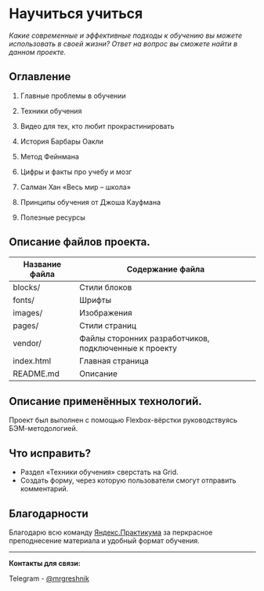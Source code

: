 # Научиться учиться

*Какие современные и эффективные подходы к обучению вы можете использовать в
своей жизни? Ответ на вопрос вы сможете найти в данном проекте.*

## Оглавление

1.  Главные проблемы в обучении

2.  Техники обучения

3.  Видео для тех, кто любит прокрастинировать

4.  История Барбары Оакли

5.  Метод Фейнмана

6.  Цифры и факты про учебу и мозг

7.  Салман Хан «Весь мир – школа»

8.  Принципы обучения от Джоша Кауфмана

9.  Полезные ресурсы

## Описание файлов проекта.

| **Название файла** | **Содержание файла**                                  |
|--------------------|-------------------------------------------------------|
| blocks/            | Стили блоков                                          |
| fonts/             | Шрифты                                                |
| images/            | Изображения                                           |
| pages/             | Стили страниц                                         |
| vendor/            | Файлы сторонних разработчиков, подключенные к проекту |
| index.html         | Главная страница                                      |
| README.md          | Описание                                              |

## Описание применённых технологий.

Проект был выполнен с помощью Flexbox-вёрстки руководствуясь БЭМ-методологией.

## Что исправить?

-   Раздел «Техники обучения» сверстать на Grid.
-   Создать форму, через которую пользователи смогут отправить комментарий.

## Благодарности

Благодарю всю команду [Яндекс.Практикума][Я.П] за перкрасное преподнесение материала и удобный формат обучения.

[Я.П]: https://praktikum.yandex.ru 'Перейти на сайт Яндекс.Практикум'

---
**Контакты для связи:**

Telegram - [@mrgreshnik](teleg.run/mrgreshnik "Открыть в телеграме")
